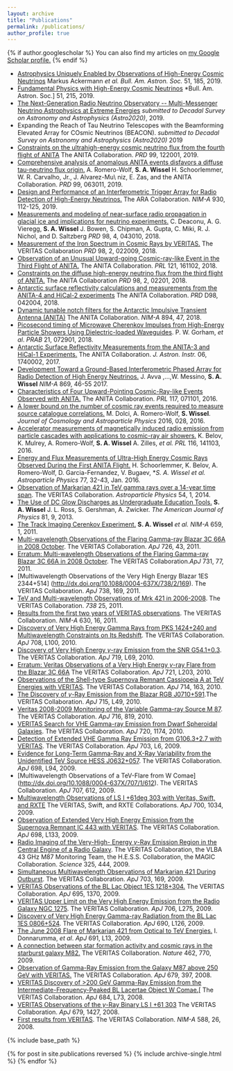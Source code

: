 ```yaml
---
layout: archive
title: "Publications"
permalink: /publications/
author_profile: true
---
```


{% if author.googlescholar %}
  You can also find my articles on <u><a href="{{author.googlescholar}}">my Google Scholar profile</a>.</u>
{% endif %}

+ [Astrophysics Uniquely Enabled by Observations of High-Energy Cosmic Neutrinos](http://arxiv.org/abs/arXiv:1903.04334) Markus Ackermann *et al.* *Bull. Am. Astron. Soc.* 51, 185, 2019.
+ [Fundamental Physics with High-Energy Cosmic Neutrinos](http://arxiv.org/abs/arXiv:1903.04333)  *Bull. Am. Astron. Soc.] 51, 215, 2019.  
+ [The Next-Generation Radio Neutrino Observatory -- Multi-Messenger Neutrino Astrophysics at Extreme Energies](https://arxiv.org/abs/1907.12526) *submitted to Decadal Survey on Astronomy and Astrophysics (Astro2020)*, 2019.  
+ Expanding the Reach of Tau Neutrino Telescopes with the Beamforming Elevated Array for COsmic Neutrinos (BEACON). *submitted to Decadal Survey on Astronomy and Astrophysics (Astro2020)* 2019  
+ [Constraints on the ultrahigh-energy cosmic neutrino flux from the fourth flight of ANITA](https://doi.org/10.1103/PhysRevD.99.122001) The ANITA Collaboration. *PRD* 99, 122001, 2019.  
+ [Comprehensive analysis of anomalous ANITA events disfavors a diffuse tau-neutrino flux origin.](https://doi.org/10.1103/PhysRevD.99.063011) A. Romero-Wolf, **S. A. Wissel** H. Schoorlemmer, W. R. Carvalho, Jr., J. Alvarez-Mu\ niz, E. Zas, and the ANITA Collaboration. *PRD* 99, 063011, 2019.   
+ [Design and Performance of an Interferometric Trigger Array for Radio Detection of High-Energy Neutrinos.](https://doi.org/10.1016/j.nima.2019.01.067) The ARA Collaboration. *NIM-A* 930, 112-125, 2019.   
+ [Measurements and modeling of near-surface radio propagation in glacial ice and implications for neutrino experiments.](https://doi.org/10.1103/PhysRevD.98.043010) C. Deaconu, A. G. Vieregg, **S. A. Wissel** J. Bowen, S. Chipman, A. Gupta, C. Miki, R. J. Nichol, and D. Saltzberg *PRD*  98, 4, 043010, 2018.  
+ [Measurement of the Iron Spectrum in Cosmic Rays by VERITAS.](https://doi.org/10.1103/PhysRevD.98.022009) The VERITAS Collaboration *PRD* 98, 2, 022009, 2018.  
+ [Observation of an Unusual Upward-going Cosmic-ray-like Event in the Third Flight of ANITA.](https://journals.aps.org/prl/abstract/10.1103/PhysRevLett.121.161102) The ANITA Collaboration. *PRL* 121, 161102, 2018.  
+ [Constraints on the diffuse high-energy neutrino flux from the third flight of ANITA.](https://doi.org/10.1103/PhysRevD.98.022001) The ANITA Collaboration *PRD*  98, 2, 02201, 2018.  
+ [Antarctic surface reflectivity calculations and measurements from the ANITA-4 and HiCal-2 experiments](https://doi.org/10.1103/PhysRevD.98.042004) The ANITA Collaboration. *PRD* D98, 042004, 2018.  
+ [Dynamic tunable notch filters for the Antarctic Impulsive Transient Antenna (ANITA)](https://doi.org/10.1016/j.nima.2018.03.059) The ANITA Collaboration. *NIM-A* 894, 47, 2018.  
+ [Picosecond timing of Microwave Cherenkov Impulses from High-Energy Particle Showers Using Dielectric-loaded Waveguides](https://doi.org/10.1103/PhysRevAccelBeams.21.072901). P. W. Gorham, *et al*. *PRAB* 21, 072901, 2018.  
+ [Antarctic Surface Reflectivity Measurements from the ANITA-3 and HiCal-1 Experiments.](https://doi.org/10.1142/S2251171717400025) The ANITA Collaboration. *J. Astron. Instr.* 06, 1740002, 2017.  
+ [Development Toward a Ground-Based Interferometric Phased Array for Radio Detection of High Energy Neutrinos.](https://doi.org/10.1016/j.nima.2017.07.009) J. Avva ,...,W. Messino, **S. A. Wissel** *NIM-A*  869, 46-55 2017.  
+ [Characteristics of Four Upward-Pointing Cosmic-Ray-like Events Observed with ANITA.](https://doi.org/10.1103/PhysRevLett.117.071101) The ANITA Collaboration. *PRL* 117, 071101, 2016.   
+ [A lower bound on the number of cosmic ray events required to measure source catalogue correlations.](https://doi.org/10.1088/1475-7516/2016/10/028) M. Dolci, A. Romero-Wolf, **S. Wissel**. *Journal of Cosmology and Astroparticle Physics* 2016, 028, 2016.  
+ [Accelerator measurements of magnetically induced radio emission from particle cascades with applications to cosmic-ray air showers.](https://doi.org/10.1103/PhysRevLett.116.141103) K. Belov, K. Mulrey, A. Romero-Wolf, **S. A. Wissel** A. Zilles, *et al.* *PRL* 116, 141103, 2016.  
+ [Energy and Flux Measurements of Ultra-High Energy Cosmic Rays Observed During the First ANITA Flight.](https://doi.org/10.22323/1.236.0272) H. Schoorlemmer, K. Belov, A. Romero-Wolf, D. Garcia-Fernandez, V. Bugaev, **S. A. Wissel* *et al.* *Astroparticle Physics* 77, 32-43, Jan. 2016.   
+ [Observation of Markarian 421 in TeV gamma rays over a 14-year time span](http://dx.doi.org/http://dx.doi.org/10.1016/j.astropartphys.2013.10.004). The VERITAS Collaboration. *Astroparticle Physics* 54, 1, 2014.  
+ [The Use of DC Glow Discharges as Undergraduate Education Tools.](https://doi.org/10.1119/1.4811435) **S. A. Wissel** J. L. Ross, S. Gershman, A. Zwicker. *The American Journal of Physics* 81, 9, 2013.  
+ [The Track Imaging Cerenkov Experiment.](http://dx.doi.org/10.1016/j.nima.2011.07.016) **S. A. Wissel** *et al.* *NIM-A* 659, 1, 2011.  
+ [Multi-wavelength Observations of the Flaring Gamma-ray Blazar 3C 66A in 2008 October](http://dx.doi.org/10.1088/0004-637X/726/1/43). The VERITAS Collaboration. *ApJ* 726, 43, 2011.  
+ [Erratum: Multi-wavelength Observations of the Flaring Gamma-ray Blazar 3C 66A in 2008 October](http://dx.doi.org/10.1088/0004-637X/731/1/77). The VERITAS Collaboration.*ApJ* 731, 77, 2011.  
+ [Multiwavelength Observations of the Very High Energy Blazar 1ES 2344+514] (http://dx.doi.org/10.1088/0004-637X/738/2/169). The VERITAS Collaboration. *ApJ* 738, 169, 2011.  
+ [TeV and Multi-wavelength Observations of Mrk 421 in 2006-2008](http://dx.doi.org/10.1088/0004-637X/738/1/25). The VERITAS Collaboration. *738* 25, 2011.  
+ [Results from the first two years of VERITAS observations](http://dx.doi.org/10.1016/j.nima.2010.06.019). The VERITAS Collaboration. *NIM-A* 630, 16, 2011.  
+ [Discovery of Very High Energy Gamma Rays from PKS 1424+240 and Multiwavelength Constraints on Its Redshift](http://dx.doi.org/10.1088/2041-8205/708/2/L100). The VERITAS Collaboration. *ApJ* 708, L100, 2010.  
+ [Discovery of Very High Energy $\gamma$-ray Emission from the SNR G54.1+0.3](http://dx.doi.org/10.1088/2041-8205/719/1/L69). The VERITAS Collaboration. *ApJ* 719, L69, 2010.  
+ [Erratum: Veritas Observations of a Very High Energy $\gamma$-ray Flare from the Blazar 3C 66A](http://dx.doi.org/10.1088/2041-8205/721/2/L203) The VERITAS Collaboration. *ApJ* 721, L203, 2010.  
+ [Observations of the Shell-type Supernova Remnant Cassiopeia A at TeV Energies with VERITAS](http://dx.doi.org/10.1088/0004-637X/714/1/163). The VERITAS Collaboration. *ApJ* 714, 163, 2010.  
+ [The Discovery of $\gamma$-Ray Emission from the Blazar RGB J0710+591](http://dx.doi.org/10.1088/2041-8205/715/1/L49).The VERITAS Collaboration. *ApJ* 715, L49, 2010.  
+ [Veritas 2008-2009 Monitoring of the Variable Gamma-ray Source M 87](http://dx.doi.org/10.1088/0004-637X/716/1/819). The VERITAS Collaboration. *ApJ* 716, 819, 2010.  
+ [VERITAS Search for VHE Gamma-ray Emission from Dwarf Spheroidal Galaxies](http://dx.doi.org/10.1088/0004-637X/720/2/1174). The VERITAS Collaboration. *ApJ* 720, 1174, 2010.  
+ [Detection of Extended VHE Gamma Ray Emission from G106.3+2.7 with VERITAS](http://dx.doi.org/10.1088/0004-637X/703/1/L6). The VERITAS Collaboration. *ApJ* 703, L6, 2009.  
+ [Evidence for Long-Term Gamma-Ray and X-Ray Variability from the Unidentified TeV Source HESS J0632+057](http://dx.doi.org/10.1088/0004-637X/698/2/L94). The VERITAS Collaboration. *ApJ* 698, L94, 2009.  
+ [Multiwavelength Observations of a TeV-Flare from W Comae] (http://dx.doi.org/10.1088/0004-637X/707/1/612). The VERITAS Collaboration. *ApJ* 707, 612, 2009.  	
+ [Multiwavelength Observations of LS I +61deg 303 with Veritas, Swift, and RXTE](http://dx.doi.org/10.1088/0004-637X/700/2/1034) The VERITAS, Swift, and RXTE Collaborations. *ApJ* 700, 1034, 2009.  
+ [Observation of Extended Very High Energy Emission from the Supernova Remnant IC 443 with VERITAS](http://dx.doi.org/10.1088/0004-637X/698/2/L133). The VERITAS Collaboration. *ApJ* 698, L133, 2009.  
+ [Radio Imaging of the Very-High- Energy $\gamma$-Ray Emission Region in the Central Engine of a Radio Galaxy](http://dx.doi.org/10.1126/science.1175406). The VERITAS Collaboration, the VLBA 43 GHz M87 Monitoring Team, the H.E.S.S. Collaboration, the MAGIC Collaboration. *Science* 325, 444, 2009.  
+ [Simultaneous Multiwavelength Observations of Markarian 421 During Outburst](http://dx.doi.org/10.1088/0004-637X/703/1/169). The VERITAS Collaboration. *ApJ* 703, 169, 2009.  
+ [VERITAS Observations of the BL Lac Object 1ES 1218+304.](http://dx.doi.org/10.1088/0004-637X/695/2/1370) The VERITAS Collaboration. *ApJ* 695, 1370, 2009.  
+ [VERITAS Upper Limit on the Very High Energy Emission from the Radio Galaxy NGC 1275](http://dx.doi.org/10.1088/0004-637X/695/2/1370). The VERITAS Collaboration. *ApJ* 706, L275, 2009.  
+ [Discovery of Very High Energy Gamma-ray Radiation from the BL Lac 1ES 0806+524](http://dx.doi.org/10.1088/0004-637X/690/2/L126). The VERITAS Collaboration. *ApJ* 690, L126, 2009.  
+ [The June 2008 Flare of Markarian 421 from Optical to TeV Energies.](http://dx.doi.org/10.1088/0004-637X/691/1/L13) I. Donnarumma, *et al*. *ApJ* 691, L13, 2009.  
+ [A connection between star formation activity and cosmic rays in the starburst galaxy M82.](http://dx.doi.org/10.1038/nature08557) The VERITAS Collaboration. *Nature* 462, 770, 2009.  
+ [Observation of Gamma-Ray Emission from the Galaxy M87 above 250 GeV with VERITAS.](http://dx.doi.org/10.1086/587458) The VERITAS Collaboration. *ApJ* 679, 397, 2008.  
+ [VERITAS Discovery of >200 GeV Gamma-Ray Emission from the Intermediate-Frequency-Peaked BL Lacertae Object W Comae.](http://dx.doi.org/10.1086/592244)[ The VERITAS Collaboration. *ApJ* 684, L73, 2008.  
+ [VERITAS Observations of the $\gamma$-Ray Binary LS I +61 303](http://dx.doi.org/10.1086/587736) The VERITAS Collaboration. *ApJ* 679, 1427, 2008.  
+ [First results from VERITAS](http://dx.doi.org/10.1016/j.nima.2008.01.020). The VERITAS Collaboration. *NIM-A* 588, 26, 2008.  


{% include base_path %}

{% for post in site.publications reversed %}
  {% include archive-single.html %}
{% endfor %}
